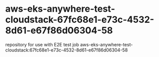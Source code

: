 # aws-eks-anywhere-test-cloudstack-67fc68e1-e73c-4532-8d61-e67f86d06304-58
repository for use with E2E test job aws-eks-anywhere-test-cloudstack:67fc68e1-e73c-4532-8d61-e67f86d06304-58
